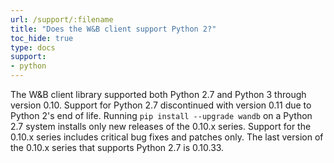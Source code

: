 ```yaml
---
url: /support/:filename
title: "Does the W&B client support Python 2?"
toc_hide: true
type: docs
support:
- python
---
```

The W&B client library supported both Python 2.7 and Python 3 through version 0.10. Support for Python 2.7 discontinued with version 0.11 due to Python 2's end of life. Running `pip install --upgrade wandb` on a Python 2.7 system installs only new releases of the 0.10.x series. Support for the 0.10.x series includes critical bug fixes and patches only. The last version of the 0.10.x series that supports Python 2.7 is 0.10.33.